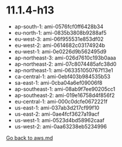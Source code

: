 
 # 11.1.4-h13
- ap-south-1: ami-0576fcf0ff6428b34
- eu-north-1: ami-0835b3808b9288af5
- eu-west-3: ami-06f955531e853df02
- eu-west-2: ami-0614682c03174924b
- eu-west-1: ami-0e0226d9b562495d9
- ap-northeast-3: ami-026d7610c193b0aaa
- ap-northeast-2: ami-07c8074485afc38d0
- ap-northeast-1: ami-063351050767f13e1
- ca-central-1: ami-0ebf403b984535b53
- sa-east-1: ami-0cba04a6ef09006f8
- ap-southeast-1: ami-08ab9f7ee90205cc1
- ap-southeast-2: ami-019e16758d4f856f2
- eu-central-1: ami-000c0dcfe0672221f
- us-east-1: ami-037ab3d217cf99f10
- us-east-2: ami-0ae4fcf3627a19acf
- us-west-1: ami-0523d4bd58962caaf
- us-west-2: ami-0aa63238eb5234996

[Go back to aws.md](../../aws.md) 
